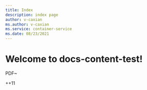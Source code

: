 ```yaml
---
title: Index
description: index page
author: v-caxian
ms.author: v-caxian
ms.service: container-service
ms.date: 08/23/2021
---
```


# Welcome to docs-content-test!

PDF~

++11
